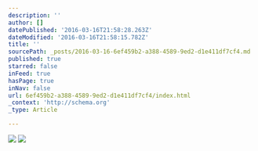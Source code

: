 ```yaml
---
description: ''
author: []
datePublished: '2016-03-16T21:58:28.263Z'
dateModified: '2016-03-16T21:58:15.782Z'
title: ''
sourcePath: _posts/2016-03-16-6ef459b2-a388-4589-9ed2-d1e411df7cf4.md
published: true
starred: false
inFeed: true
hasPage: true
inNav: false
url: 6ef459b2-a388-4589-9ed2-d1e411df7cf4/index.html
_context: 'http://schema.org'
_type: Article

---
```

![](https://the-grid-user-content.s3-us-west-2.amazonaws.com/da5157ec-28e1-4812-847e-12d325ea320d.png)
![](https://the-grid-user-content.s3-us-west-2.amazonaws.com/d311f106-9284-4f04-9c88-b08bc2216bd7.png)